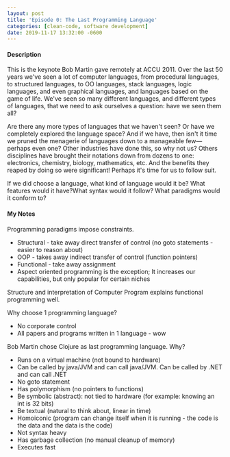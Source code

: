 ```yaml
---
layout: post
title: 'Episode 0: The Last Programming Language'
categories: [clean-code, software development]
date: 2019-11-17 13:32:00 -0600
---
```


#### Description

This is the keynote Bob Martin gave remotely at ACCU 2011.
Over the last 50 years we've seen a lot of computer languages, from procedural languages, to structured languages, to OO languages, stack languages, logic languages, and even graphical languages, and languages based on the game of life. We've seen so many different languages, and different types of languages, that we need to ask ourselves a question: have we seen them all?

Are there any more types of languages that we haven't seen? Or have we completely explored the language space? And if we have, then isn't it time we pruned the menagerie of languages down to a manageable few—perhaps even one?
Other industries have done this, so why not us? Others disciplines have brought their notations down from dozens to one: electronics, chemistry, biology, mathematics, etc. And the benefits they reaped by doing so were significant! Perhaps it's time for us to follow suit.

If we did choose a language, what kind of language would it be? What features would it have?What syntax would it follow? What paradigms would it conform to?

<!--more-->

#### My Notes

Programming paradigms impose constraints.

- Structural - take away direct transfer of control (no goto statements - easier to reason about)
- OOP - takes away indirect transfer of control (function pointers)
- Functional - take away assignment
- Aspect oriented programming is the exception; It increases our capabilities, but only popular for certain niches

Structure and interpretation of Computer Program explains functional programming well.

Why choose 1 programming language?

- No corporate control
- All papers and programs written in 1 language - wow

Bob Martin chose Clojure as last programming language.
Why?

- Runs on a virtual machine (not bound to hardware)
- Can be called by java/JVM and can call java/JVM. Can be called by .NET and can call .NET
- No goto statement
- Has polymorphism (no pointers to functions)
- Be symbolic (abstract): not tied to hardware (for example: knowing an int is 32 bits)
- Be textual (natural to think about, linear in time)
- Homoiconic (program can change itself when it is running - the code is the data and the data is the code)
- Not syntax heavy
- Has garbage collection (no manual cleanup of memory)
- Executes fast
